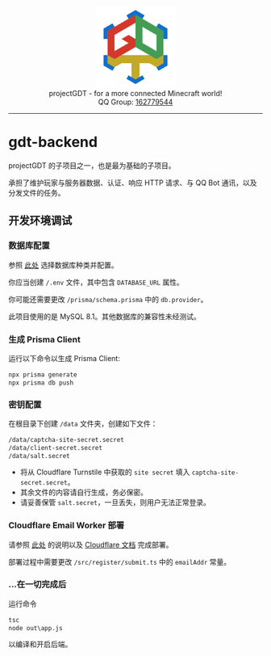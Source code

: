 <!-- common contents -->

<div align="center">
    <img width="160" src="logo.svg" alt="logo"><br/>
    projectGDT - for a more connected Minecraft world!<br/>
    QQ Group:
    <a href="https://qm.qq.com/cgi-bin/qm/qr?k=jNFTovEpc0WDFtbSbUMrbQ0NyUgDpnCu&jump_from=webapi&authKey=6oBQQeoeB6gA7+AljJK7AV1IUEjkk/HpkvxrBNgAQtpxPtw230h4GQrp56nTw81I">
        162779544
    </a>
</div>

---

# gdt-backend

projectGDT 的子项目之一，也是最为基础的子项目。

承担了维护玩家与服务器数据、认证、响应 HTTP 请求、与 QQ Bot 通讯，以及分发文件的任务。

## 开发环境调试

### 数据库配置

参照 [此处](https://www.prisma.io/docs/orm/overview/databases) 选择数据库种类并配置。

你应当创建 `/.env` 文件，其中包含 `DATABASE_URL` 属性。

你可能还需要更改 `/prisma/schema.prisma` 中的 `db.provider`。

此项目使用的是 MySQL 8.1。其他数据库的兼容性未经测试。

### 生成 Prisma Client

运行以下命令以生成 Prisma Client:
```shell
npx prisma generate
npx prisma db push
```

### 密钥配置

在根目录下创建 `/data` 文件夹，创建如下文件：
```
/data/captcha-site-secret.secret
/data/client-secret.secret
/data/salt.secret
```

- 将从 Cloudflare Turnstile 中获取的 `site secret` 填入 `captcha-site-secret.secret`。
- 其余文件的内容请自行生成，务必保密。
- 请妥善保管 `salt.secret`，一旦丢失，则用户无法正常登录。

### Cloudflare Email Worker 部署

请参照 [此处](https://github.com/projectGDT/gdt-cloudflare-worker) 的说明以及 [Cloudflare 文档](https://developers.cloudflare.com/workers/) 完成部署。

部署过程中需要更改 `/src/register/submit.ts` 中的 `emailAddr` 常量。

### ...在一切完成后

运行命令
```shell
tsc
node out\app.js
```
以编译和开启后端。